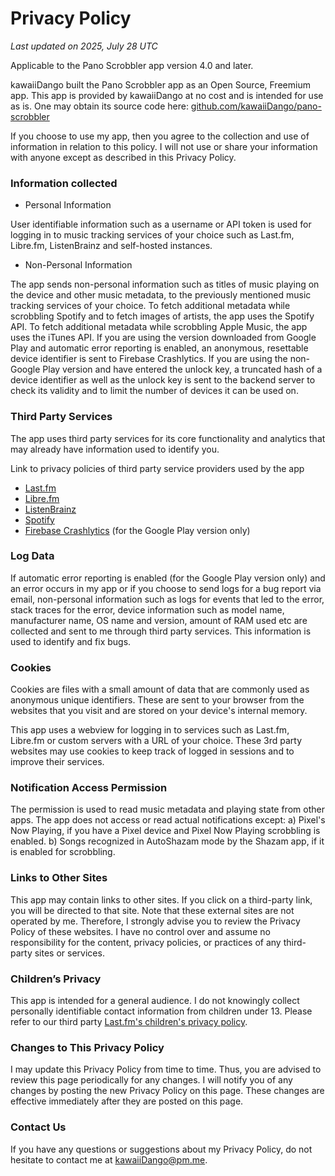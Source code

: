 # Privacy Policy

_Last updated on 2025, July 28 UTC_

Applicable to the Pano Scrobbler app version 4.0 and later.

kawaiiDango built the Pano Scrobbler app as an Open Source, Freemium app. This app is provided by
kawaiiDango at no cost and is intended for use as is. One may obtain its source code
here: [github.com/kawaiiDango/pano-scrobbler](https://github.com/kawaiiDango/pano-scrobbler)

If you choose to use my app, then you agree to the collection and use of information in relation to
this policy. I will not use or share your information with anyone except as described in this
Privacy Policy.

### Information collected

- Personal Information

User identifiable information such as a username or API token is used for logging in to music
tracking services of your choice such as Last.fm, Libre.fm, ListenBrainz and self-hosted instances.

- Non-Personal Information

The app sends non-personal information such as titles of music playing on the device and other music
metadata, to the previously mentioned music tracking services of your choice. To fetch additional
metadata while scrobbling Spotify and to fetch images of artists, the app uses the Spotify API. To
fetch additional metadata while scrobbling Apple Music, the app uses the iTunes API. If you are
using the version downloaded from Google Play and automatic error reporting is enabled, an
anonymous, resettable device identifier is sent to Firebase Crashlytics. If you are using the
non-Google Play version and have entered the unlock key, a truncated hash of a device identifier as
well as the unlock key is sent to the backend server to check its validity and to limit the number
of devices it can be used on.

### Third Party Services

The app uses third party services for its core functionality and analytics that may already have
information used to identify you.

Link to privacy policies of third party service providers used by the app

- [Last.fm](https://www.last.fm/legal/privacy)
- [Libre.fm](https://github.com/foocorp/hacienda/issues/73)
- [ListenBrainz](https://metabrainz.org/privacy)
- [Spotify](https://www.spotify.com/legal/privacy-policy)
- [Firebase Crashlytics](https://firebase.google.com/support/privacy) (for the Google Play version
  only)

### Log Data

If automatic error reporting is enabled (for the Google Play version only) and an error occurs in
my app or if you choose to send logs for a bug report via email, non-personal information such as
logs for events that led to the error, stack traces for the error, device information such as model
name, manufacturer name, OS name and version, amount of RAM used etc are collected and sent to me
through third party services. This information is used to identify and fix bugs.

### Cookies

Cookies are files with a small amount of data that are commonly used as anonymous unique
identifiers. These are sent to your browser from the websites that you visit and are stored on your
device's internal memory.

This app uses a webview for logging in to services such as Last.fm, Libre.fm or custom servers with
a URL of your choice. These 3rd party websites may use cookies to keep track of logged in sessions
and to improve their services.

### Notification Access Permission

The permission is used to read music metadata and playing state from other apps. The app does not
access or read actual notifications except: a) Pixel's Now Playing, if you have a Pixel device and
Pixel Now Playing scrobbling is enabled. b) Songs recognized in AutoShazam mode by the Shazam app,
if it is enabled for scrobbling.

### Links to Other Sites

This app may contain links to other sites. If you click on a third-party link, you will be directed
to that site. Note that these external sites are not operated by me. Therefore, I strongly advise
you to review the Privacy Policy of these websites. I have no control over and assume no
responsibility for the content, privacy policies, or practices of any third-party sites or services.

### Children’s Privacy

This app is intended for a general audience. I do not knowingly collect personally identifiable
contact information from children under 13. Please refer to our third
party [Last.fm's children's privacy policy](https://www.cbsinteractive.com/legal/cbsi/privacy-policy/childrens-privacy-policy).

### Changes to This Privacy Policy

I may update this Privacy Policy from time to time. Thus, you are advised to review this page
periodically for any changes. I will notify you of any changes by posting the new Privacy Policy on
this page. These changes are effective immediately after they are posted on this page.

### Contact Us

If you have any questions or suggestions about my Privacy Policy, do not hesitate to contact me at
kawaiiDango@pm.me.